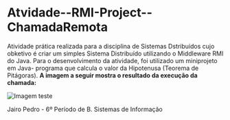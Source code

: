 # Atvidade--RMI-Project--ChamadaRemota

Atividade prática realizada para a disciplina de Sistemas Dstribuídos cujo obketivo é criar um simples Sistema Distribuído utilizando o Middleware RMI do Java. Para o desenvolvimento da atividade, foi utilizado um miniprojeto em Java- programa que calcula o valor da Hipotenusa (Teorema de Pitágoras). **A imagem a seguir mostra o resultado da execução da chamada:**

![Imagem teste](https://user-images.githubusercontent.com/62018318/162544589-7ec15122-eb24-4af2-b797-adf015b2500c.png)

Jairo Pedro - 6º Período de B. Sistemas de Informação
